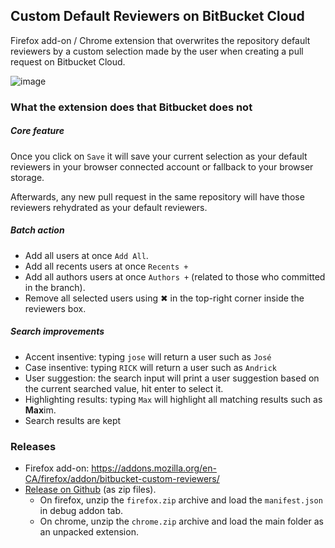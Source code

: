## Custom Default Reviewers on BitBucket Cloud
Firefox add-on / Chrome extension that overwrites the repository default reviewers by a custom selection made by the user when creating a pull request on Bitbucket Cloud.

![image](https://raw.githubusercontent.com/jwallet/custom-default-reviewers/main/screenshot.png)

### What the extension does that Bitbucket does not

##### Core feature

Once you click on `Save` it will save your current selection as your default reviewers in your browser connected account or fallback to your browser storage.

Afterwards, any new pull request in the same repository will have those reviewers rehydrated as your default reviewers.

##### Batch action

-   Add all users at once `Add All`.
-   Add all recents users at once `Recents +`
-   Add all authors users at once `Authors +` (related to those who committed in the branch).
-   Remove all selected users using ✖ in the top-right corner inside the reviewers box.

##### Search improvements

-   Accent insentive: typing `jose` will return a user such as `José`
-   Case insentive: typing `RICK` will return a user such as `Andrick`
-   User suggestion: the search input will print a user suggestion based on the current searched value, hit enter to select it.
-   Highlighting results: typing `Max` will highlight all matching results such as <b>Max</b>im.
-   Search results are kept

### Releases
- Firefox add-on: https://addons.mozilla.org/en-CA/firefox/addon/bitbucket-custom-reviewers/
- [Release on Github](https://github.com/jwallet/custom-default-reviewers/releases) (as zip files).
    - On firefox, unzip the `firefox.zip` archive and load the `manifest.json` in debug addon tab.
    - On chrome, unzip the `chrome.zip` archive and load the main folder as an unpacked extension.
